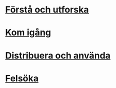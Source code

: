 # [Förstå och utforska](/intune/understand-explore/introduction-to-microsoft-intune.md)
# [Kom igång](/intune/get-started/what-to-know-before-you-start-microsoft-intune)
# [Distribuera och använda](/intune/deploy-use/overview-of-device-and-app-lifecycles-in-microsoft-intune)
# [Felsöka](/intune/troubleshoot/how-to-get-support-for-microsoft-intune)


<!--HONumber=Jun16_HO2-->


